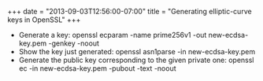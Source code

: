 ﻿+++
date = "2013-09-03T12:56:00-07:00"
title = "Generating elliptic-curve keys in OpenSSL"
+++



  * Generate a key: openssl ecparam -name prime256v1 -out new-ecdsa-key.pem -genkey -noout
  * Show the key just generated: openssl asn1parse -in new-ecdsa-key.pem
  * Generate the public key corresponding to the given private one: openssl ec -in new-ecdsa-key.pem -pubout -text -noout

